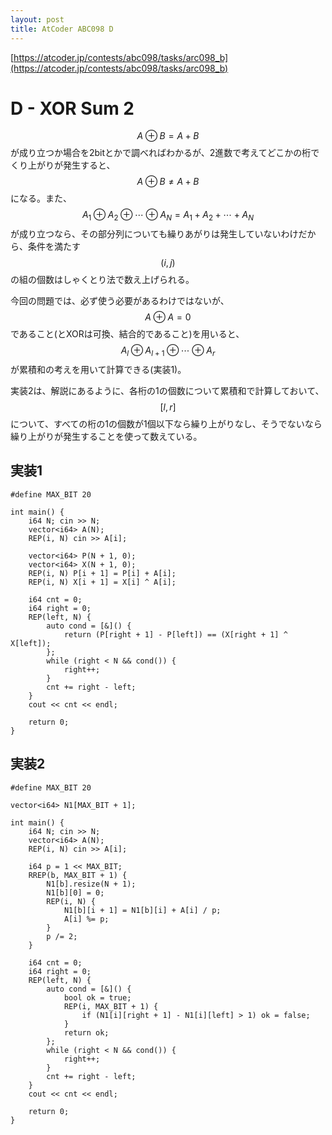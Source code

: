 ```yaml
---
layout: post
title: AtCoder ABC098 D
---
```


[https://atcoder.jp/contests/abc098/tasks/arc098_b](https://atcoder.jp/contests/abc098/tasks/arc098_b)

# D - XOR Sum 2

$$A \oplus B = A + B$$が成り立つか場合を2bitとかで調べればわかるが、2進数で考えてどこかの桁でくり上がりが発生すると、$$A \oplus B \ne A + B$$になる。また、$$A_1 \oplus A_2 \oplus \cdots \oplus A_N = A_1 + A_2 + \cdots + A_N$$が成り立つなら、その部分列についても繰りあがりは発生していないわけだから、条件を満たす$$(i, j)$$の組の個数はしゃくとり法で数え上げられる。

今回の問題では、必ず使う必要があるわけではないが、$$A \oplus A = 0$$であること(とXORは可換、結合的であること)を用いると、$$A_l \oplus A_{l + 1} \oplus \cdots \oplus A_{r}$$が累積和の考えを用いて計算できる(実装1)。

実装2は、解説にあるように、各桁の1の個数について累積和で計算しておいて、$$[l, r]$$について、すべての桁の1の個数が1個以下なら繰り上がりなし、そうでないなら繰り上がりが発生することを使って数えている。
## 実装1

```
#define MAX_BIT 20

int main() {
    i64 N; cin >> N;
    vector<i64> A(N);
    REP(i, N) cin >> A[i];

    vector<i64> P(N + 1, 0);
    vector<i64> X(N + 1, 0);
    REP(i, N) P[i + 1] = P[i] + A[i];
    REP(i, N) X[i + 1] = X[i] ^ A[i];

    i64 cnt = 0;
    i64 right = 0;
    REP(left, N) {
        auto cond = [&]() {
            return (P[right + 1] - P[left]) == (X[right + 1] ^ X[left]);
        };
        while (right < N && cond()) {
            right++;
        }
        cnt += right - left;
    }
    cout << cnt << endl;

    return 0;
}
```

## 実装2

```
#define MAX_BIT 20

vector<i64> N1[MAX_BIT + 1];

int main() {
    i64 N; cin >> N;
    vector<i64> A(N);
    REP(i, N) cin >> A[i];

    i64 p = 1 << MAX_BIT;
    RREP(b, MAX_BIT + 1) {
        N1[b].resize(N + 1);
        N1[b][0] = 0;
        REP(i, N) {
            N1[b][i + 1] = N1[b][i] + A[i] / p;
            A[i] %= p;
        }
        p /= 2;
    }

    i64 cnt = 0;
    i64 right = 0;
    REP(left, N) {
        auto cond = [&]() {
            bool ok = true;
            REP(i, MAX_BIT + 1) {
                if (N1[i][right + 1] - N1[i][left] > 1) ok = false;
            }
            return ok;
        };
        while (right < N && cond()) {
            right++;
        }
        cnt += right - left;
    }
    cout << cnt << endl;

    return 0;
}
```